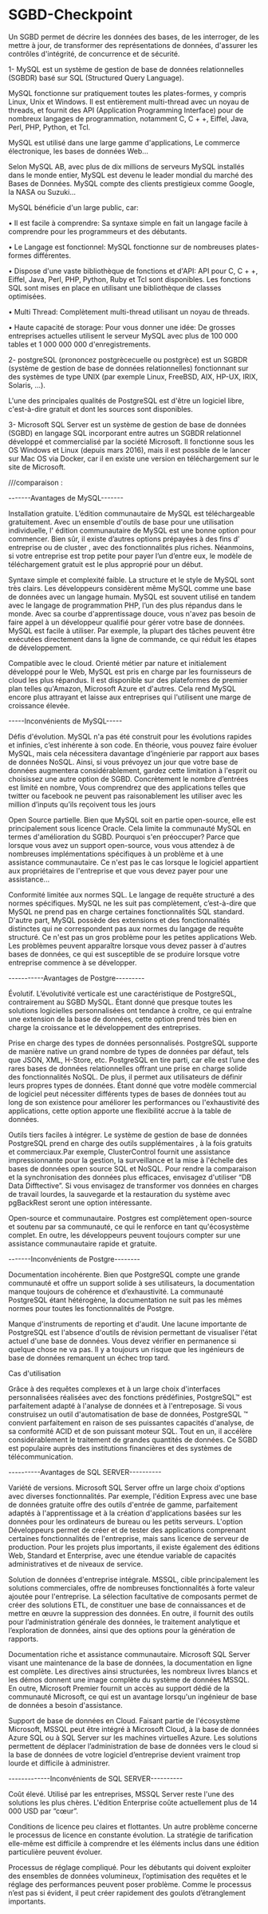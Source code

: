 # SGBD-Checkpoint

Un SGBD permet de décrire les données des bases, de les interroger, de les mettre à jour, de transformer des représentations de données, d'assurer les contrôles d'intégrité, de concurrence et de sécurité.

1- MySQL est un système de gestion de base de données relationnelles (SGBDR) basé sur SQL (Structured Query Language).

MySQL fonctionne sur pratiquement toutes les plates-formes, y compris Linux, Unix et Windows. Il est entièrement multi-thread avec un noyau de threads, et fournit des API (Application Programming Interface) pour de nombreux langages de programmation, notamment C, C + +, Eiffel, Java, Perl, PHP, Python, et Tcl.

MySQL est utilisé dans une large gamme d'applications, Le commerce électronique, les bases de données Web...

Selon MySQL AB, avec plus de dix millions de serveurs MySQL installés dans le monde entier, MySQL est devenu le leader mondial du marché des Bases de Données. MySQL compte des clients prestigieux comme Google, la NASA ou Suzuki...

MySQL bénéficie d'un large public, car:

•	Il est facile à comprendre:
Sa syntaxe simple en fait un langage facile à comprendre pour les programmeurs et des débutants.

•	Le Langage est fonctionnel:
MySQL fonctionne sur de nombreuses plates-formes différentes.

•	Dispose d'une vaste bibliothèque de fonctions et d'API:
API pour C, C + +, Eiffel, Java, Perl, PHP, Python, Ruby et Tcl sont disponibles. Les fonctions SQL sont mises en place en utilisant une bibliothèque de classes optimisées.

•	Multi Thread:
Complètement multi-thread utilisant un noyau de threads.

•	Haute capacité de storage:
Pour vous donner une idée: De grosses entreprises actuelles utilisent le serveur MySQL avec plus de 100 000 tables et 1 000 000 000 d'enregistrements.

2- postgreSQL (prononcez postgrècecuelle ou postgrèce) est un SGBDR (système de gestion de base de données relationnelles) fonctionnant sur des systèmes de type UNIX (par exemple Linux, FreeBSD, AIX, HP-UX, IRIX, Solaris, ...).

L'une des principales qualités de PostgreSQL est d'être un logiciel libre, c'est-à-dire gratuit et dont les sources sont disponibles.

3- Microsoft SQL Server est un système de gestion de base de données (SGBD) en langage SQL incorporant entre autres un SGBDR relationnel développé et commercialisé par la société Microsoft. Il fonctionne sous les OS Windows et Linux (depuis mars 2016), mais il est possible de le lancer sur Mac OS via Docker, car il en existe une version en téléchargement sur le site de Microsoft.

///comparaison :

-------Avantages de MySQL-------

Installation gratuite. L’édition communautaire de MySQL est téléchargeable gratuitement. Avec un ensemble d'outils de base pour une utilisation individuelle, l' édition communautaire de MySQL est une bonne option pour commencer. Bien sûr, il existe d’autres options prépayées à des fins d’ entreprise ou de cluster , avec des fonctionnalités plus riches. Néanmoins, si votre entreprise est trop petite pour payer l’un d’entre eux, le modèle de téléchargement gratuit est le plus approprié pour un début.

Syntaxe simple et complexité faible. La structure et le style de MySQL sont très clairs. Les développeurs considèrent même MySQL comme une base de données avec un langage humain. MySQL est souvent utilisé en tandem avec le langage de programmation PHP, l’un des plus répandus dans le monde. Avec sa courbe d'apprentissage douce, vous n'avez pas besoin de faire appel à un développeur qualifié pour gérer votre base de données. MySQL est facile à utiliser. Par exemple, la plupart des tâches peuvent être exécutées directement dans la ligne de commande, ce qui réduit les étapes de développement.

Compatible avec le cloud. Orienté métier par nature et initialement développé pour le Web, MySQL est pris en charge par les fournisseurs de cloud les plus répandus. Il est disponible sur des plateformes de premier plan telles qu'Amazon, Microsoft Azure et d'autres. Cela rend MySQL encore plus attrayant et laisse aux entreprises qui l'utilisent une marge de croissance élevée.

-----Inconvénients de MySQL-----

Défis d'évolution. MySQL n'a pas été construit pour les évolutions rapides et infinies, c’est inhérente à son code. En théorie, vous pouvez faire évoluer MySQL, mais cela nécessitera davantage d’ingénierie par rapport aux bases de données NoSQL. Ainsi, si vous prévoyez un jour que votre base de données augmentera considérablement, gardez cette limitation à l'esprit ou choisissez une autre option de SGBD. Concrètement le nombre d’entrées est limité en nombre, Vous comprendrez que des applications telles que twitter ou facebook ne peuvent pas raisonablement les utiliser avec les million d’inputs qu’ils reçoivent tous les jours

Open Source partielle. Bien que MySQL soit en partie open-source, elle est principalement sous licence Oracle. Cela limite la communauté MySQL en termes d'amélioration du SGBD. Pourquoi s'en préoccuper? Parce que lorsque vous avez un support open-source, vous vous attendez à de nombreuses implémentations spécifiques à un problème et à une assistance communautaire. Ce n'est pas le cas lorsque le logiciel appartient aux propriétaires de l'entreprise et que vous devez payer pour une assistance...

Conformité limitée aux normes SQL. Le langage de requête structuré a des normes spécifiques. MySQL ne les suit pas complètement, c’est-à-dire que MySQL ne prend pas en charge certaines fonctionnalités SQL standard. D'autre part, MySQL possède des extensions et des fonctionnalités distinctes qui ne correspondent pas aux normes du langage de requête structuré. Ce n'est pas un gros problème pour les petites applications Web. Les problèmes peuvent apparaître lorsque vous devez passer à d'autres bases de données, ce qui est susceptible de se produire lorsque votre entreprise commence à se développer.

-----------Avantages de Postgre---------

Évolutif. L’évolutivité verticale est une caractéristique de PostgreSQL, contrairement au SGBD MySQL. Étant donné que presque toutes les solutions logicielles personnalisées ont tendance à croître, ce qui entraîne une extension de la base de données, cette option prend très bien en charge la croissance et le développement des entreprises.

Prise en charge des types de données personnalisés. PostgreSQL supporte de manière native un grand nombre de types de données par défaut, tels que JSON, XML, H-Store, etc. PostgreSQL en tire parti, car elle est l’une des rares bases de données relationnelles offrant une prise en charge solide des fonctionnalités NoSQL. De plus, il permet aux utilisateurs de définir leurs propres types de données. Étant donné que votre modèle commercial de logiciel peut nécessiter différents types de bases de données tout au long de son existence pour améliorer les performances ou l'exhaustivité des applications, cette option apporte une flexibilité accrue à la table de données.

Outils tiers faciles à intégrer. Le système de gestion de base de données PostgreSQL prend en charge des outils supplémentaires , à la fois gratuits et commerciaux.Par exemple, ClusterControl fournit une assistance impressionnante pour la gestion, la surveillance et la mise à l'échelle des bases de données open source SQL et NoSQL. Pour rendre la comparaison et la synchronisation des données plus efficaces, envisagez d'utiliser “DB Data Difftective”. Si vous envisagez de transformer vos données en charges de travail lourdes, la sauvegarde et la restauration du système avec pgBackRest seront une option intéressante.

Open-source et communautaire. Postgres est complètement open-source et soutenu par sa communauté, ce qui le renforce en tant qu'écosystème complet. En outre, les développeurs peuvent toujours compter sur une assistance communautaire rapide et gratuite.

-------Inconvénients de Postgre--------

Documentation incohérente. Bien que PostgreSQL compte une grande communauté et offre un support solide à ses utilisateurs, la documentation manque toujours de cohérence et d’exhaustivité. La communauté PostgreSQL étant hétérogène, la documentation ne suit pas les mêmes normes pour toutes les fonctionnalités de Postgre.

Manque d'instruments de reporting et d'audit. Une lacune importante de PostgreSQL est l'absence d'outils de révision permettant de visualiser l'état actuel d'une base de données. Vous devez vérifier en permanence si quelque chose ne va pas. Il y a toujours un risque que les ingénieurs de base de données remarquent un échec trop tard.

Cas d'utilisation

Grâce à des requêtes complexes et à un large choix d'interfaces personnalisées réalisées avec des fonctions prédéfinies, PostgreSQL™ est parfaitement adapté à l'analyse de données et à l'entreposage. Si vous construisez un outil d'automatisation de base de données, PostgreSQL ™ convient parfaitement en raison de ses puissantes capacités d'analyse, de sa conformité ACID et de son puissant moteur SQL. Tout en un, il accélère considérablement le traitement de grandes quantités de données. Ce SGBD est populaire auprès des institutions financières et des systèmes de télécommunication.

----------Avantages de SQL SERVER----------

Variété de versions. Microsoft SQL Server offre un large choix d'options avec diverses fonctionnalités. Par exemple, l'édition Express avec une base de données gratuite offre des outils d'entrée de gamme, parfaitement adaptés à l'apprentissage et à la création d'applications basées sur les données pour les ordinateurs de bureau ou les petits serveurs. L'option Développeurs permet de créer et de tester des applications comprenant certaines fonctionnalités de l'entreprise, mais sans licence de serveur de production. Pour les projets plus importants, il existe également des éditions Web, Standard et Enterprise, avec une étendue variable de capacités administratives et de niveaux de service.

Solution de données d'entreprise intégrale. MSSQL, cible principalement les solutions commerciales, offre de nombreuses fonctionnalités à forte valeur ajoutée pour l'entreprise. La sélection facultative de composants permet de créer des solutions ETL, de constituer une base de connaissances et de mettre en œuvre la suppression des données. En outre, il fournit des outils pour l’administration générale des données, le traitement analytique et l’exploration de données, ainsi que des options pour la génération de rapports.

Documentation riche et assistance communautaire. Microsoft SQL Server visant une maintenance de la base de données, la documentation en ligne est complète. Les directives ainsi structurées, les nombreux livres blancs et les démos donnent une image complète du système de données MSSQL. En outre, Microsoft Premier fournit un accès au support dédié de la communauté Microsoft, ce qui est un avantage lorsqu'un ingénieur de base de données a besoin d'assistance.

Support de base de données en Cloud. Faisant partie de l'écosystème Microsoft, MSSQL peut être intégré à Microsoft Cloud, à la base de données Azure SQL ou à SQL Server sur les machines virtuelles Azure. Les solutions permettent de déplacer l’administration de base de données vers le cloud si la base de données de votre logiciel d’entreprise devient vraiment trop lourde et difficile à administrer.

-------------Inconvénients de SQL SERVER----------

Coût élevé. Utilisé par les entreprises, MSSQL Server reste l'une des solutions les plus chères. L'édition Enterprise coûte actuellement plus de 14 000 USD par “cœur”.

Conditions de licence peu claires et flottantes. Un autre problème concerne le processus de licence en constante évolution. La stratégie de tarification elle-même est difficile à comprendre et les éléments inclus dans une édition particulière peuvent évoluer.

Processus de réglage compliqué. Pour les débutants qui doivent exploiter des ensembles de données volumineux, l’optimisation des requêtes et le réglage des performances peuvent poser problème. Comme le processus n’est pas si évident, il peut créer rapidement des goulots d’étranglement importants.


